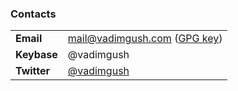 ### Contacts

|   |   |
|---|---|
| **Email** | mail@vadimgush.com ([GPG key]()) |
| **Keybase** | @vadimgush |
| **Twitter** | [@vadimgush](https://twitter.com/vadimgush) |

<!--
**VadimGush/vadimgush** is a ✨ _special_ ✨ repository because its `README.md` (this file) appears on your GitHub profile.

Here are some ideas to get you started:

- 🔭 I’m currently working on ...
- 🌱 I’m currently learning ...
- 👯 I’m looking to collaborate on ...
- 🤔 I’m looking for help with ...
- 💬 Ask me about ...
- 📫 How to reach me: ...
- 😄 Pronouns: ...
- ⚡ Fun fact: ...
-->
